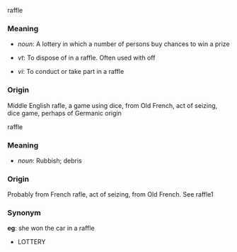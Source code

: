 raffle
### Meaning
+ _noun_: A lottery in which a number of persons buy chances to win a prize

+ _vt_: To dispose of in a raffle. Often used with off
+ _vi_: To conduct or take part in a raffle

### Origin

Middle English rafle, a game using dice, from Old French, act of seizing, dice game, perhaps of Germanic origin

raffle
### Meaning
+ _noun_: Rubbish; debris

### Origin

Probably from French rafle, act of seizing, from Old French. See raffle1

### Synonym

__eg__: she won the car in a raffle

+ LOTTERY


